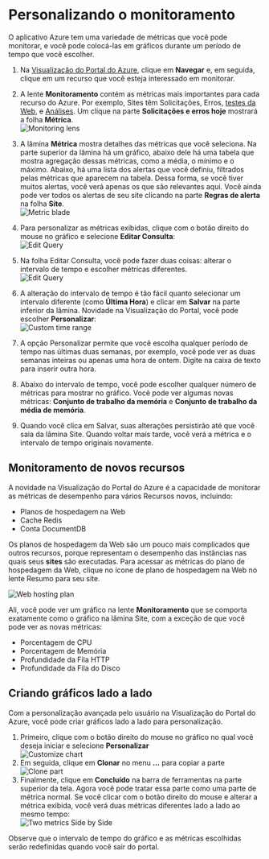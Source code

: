 ﻿<properties title="How to customize monitoring" pageTitle="Como personalizar o monitoramento" description="Learn how to customize monitoring charts in Azure." authors="awills" manager="kamrani" />

<tags ms.service="application-insights" ms.workload="tbd" ms.tgt_pltfrm="ibiza" ms.devlang="na" ms.topic="article" ms.date="2014-11-04" ms.author="awills" />

# Personalizando o monitoramento

O aplicativo Azure tem uma variedade de métricas que você pode monitorar, e você pode colocá-las em gráficos durante um período de tempo que você escolher.

1. Na [Visualização do Portal do Azure](https://portal.azure.com/), clique em **Navegar** e, em seguida, clique em um recurso que você esteja interessado em monitorar.
2. A lente **Monitoramento** contém as métricas mais importantes para cada recurso do Azure. Por exemplo, Sites têm Solicitações, Erros, [testes da Web](http://go.microsoft.com/fwlink/?LinkID=394528&clcid=0x409), e [Análises](http://go.microsoft.com/fwlink/?LinkID=394529&clcid=0x409). Um clique na parte **Solicitações e erros hoje** mostrará a folha **Métrica**.  
    ![Monitoring lens](./media/insights-how-to-customize-monitoring/Insights_MonitoringChart.png)
3. A lâmina **Métrica** mostra detalhes das métricas que você seleciona. Na parte superior da lâmina há um gráfico, abaixo dele há uma tabela que mostra agregação dessas métricas, como a média, o mínimo e o máximo. Abaixo, há uma lista dos alertas que você definiu, filtrados pelas métricas que aparecem na tabela. Dessa forma, se você tiver muitos alertas, você verá apenas os que são relevantes aqui. Você ainda pode ver todos os alertas de seu site clicando na parte **Regras de alerta** na folha **Site**.  
    ![Metric blade](./media/insights-how-to-customize-monitoring/Insights_MetricBlade.png)
4. Para personalizar as métricas exibidas, clique com o botão direito do mouse no gráfico e selecione **Editar Consulta**:  
    ![Edit Query](./media/insights-how-to-customize-monitoring/Insights_MetricMenu.png)
5. Na folha Editar Consulta, você pode fazer duas coisas: alterar o intervalo de tempo e escolher métricas diferentes.  
    ![Edit Query](./media/insights-how-to-customize-monitoring/Insights_EditQuery.png)
6. A alteração do intervalo de tempo é tão fácil quanto selecionar um intervalo diferente (como **Última Hora**) e clicar em **Salvar** na parte inferior da lâmina. Novidade na Visualização do Portal, você pode escolher **Personalizar**:  
    ![Custom time range](./media/insights-how-to-customize-monitoring/Insights_CustomTime.png)
7. A opção Personalizar permite que você escolha qualquer período de tempo nas últimas duas semanas, por exemplo, você pode ver as duas semanas inteiras ou apenas uma hora de ontem. Digite na caixa de texto para inserir outra hora.
8. Abaixo do intervalo de tempo, você pode escolher qualquer número de métricas para mostrar no gráfico. Você pode ver algumas novas métricas: **Conjunto de trabalho da memória** e **Conjunto de trabalho da média de memória**.

9. Quando você clica em Salvar, suas alterações persistirão até que você saia da lâmina Site. Quando voltar mais tarde, você verá a métrica e o intervalo de tempo originais novamente.

## Monitoramento de novos recursos

A novidade na Visualização do Portal do Azure é a capacidade de monitorar as métricas de desempenho para vários Recursos novos, incluindo:
- Planos de hospedagem na Web
- Cache Redis
- Conta DocumentDB

Os planos de hospedagem da Web são um pouco mais complicados que outros recursos, porque representam o desempenho das instâncias nas quais seus **sites** são executadas. Para acessar as métricas do plano de hospedagem da Web, clique no ícone de plano de hospedagem na Web no lente Resumo para seu site.

![Web hosting plan](./media/insights-how-to-customize-monitoring/Insights_WHPSelect.png)

Ali, você pode ver um gráfico na lente **Monitoramento** que se comporta exatamente como o gráfico na lâmina Site, com a exceção de que você pode ver as novas métricas:

- Porcentagem de CPU
- Porcentagem de Memória
- Profundidade da Fila HTTP
- Profundidade da Fila do Disco

## Criando gráficos lado a lado

Com a personalização avançada pelo usuário na Visualização do Portal do Azure, você pode criar gráficos lado a lado para personalização.

1. Primeiro, clique com o botão direito do mouse no gráfico no qual você deseja iniciar e selecione **Personalizar**  
    ![Customize chart](./media/insights-how-to-customize-monitoring/Insights_Customize.png)
2. Em seguida, clique em **Clonar** no menu **...** para copiar a parte  
    ![Clone part](./media/insights-how-to-customize-monitoring/Insights_ClonePart.png)
3. Finalmente, clique em **Concluído** na barra de ferramentas na parte superior da tela. Agora você pode tratar essa parte como uma parte de métrica normal. Se você clicar com o botão direito do mouse e alterar a métrica exibida, você verá duas métricas diferentes lado a lado ao mesmo tempo:  
    ![Two metrics Side by Side](./media/insights-how-to-customize-monitoring/Insights_SideBySide.png)

Observe que o intervalo de tempo do gráfico e as métricas escolhidas serão redefinidas quando você sair do portal.

